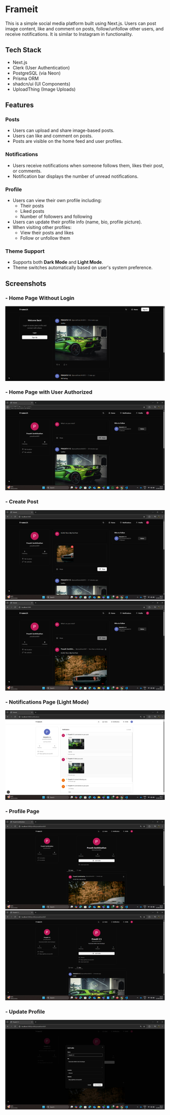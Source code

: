 # Frameit

This is a simple social media platform built using Next.js. Users can post image content, like and comment on posts, follow/unfollow other users, and receive notifications. It is similar to Instagram in functionality.

## Tech Stack

- Next.js
- Clerk (User Authentication)
- PostgreSQL (via Neon)
- Prisma ORM
- shadcn/ui (UI Components)
- UploadThing (Image Uploads)

## Features

### Posts
- Users can upload and share image-based posts.
- Users can like and comment on posts.
- Posts are visible on the home feed and user profiles.

### Notifications
- Users receive notifications when someone follows them, likes their post, or comments.
- Notification bar displays the number of unread notifications.

### Profile
- Users can view their own profile including:
  - Their posts
  - Liked posts
  - Number of followers and following
- Users can update their profile info (name, bio, profile picture).
- When visiting other profiles:
  - View their posts and likes
  - Follow or unfollow them
 
### Theme Support
- Supports both **Dark Mode** and **Light Mode**.
- Theme switches automatically based on user's system preference.

## Screenshots

### - Home Page Without Login  
![Home Page Without Login](Screenshot/image.png)

### - Home Page with User Authorized  
![Home Page with Login](Screenshot/image-2.png)

### - Create Post  
![Create Post - Step 1](Screenshot/image-3.png)  
![Create Post - Step 2](Screenshot/image-4.png)

### - Notifications Page (Light Mode)  
![Notifications Page](Screenshot/image-8.png)

### - Profile Page  
![Profile Page - Posts](Screenshot/image-5.png)  
![Profile Page - Followers & Following](Screenshot/image-7.png)

### - Update Profile  
![Update Profile](Screenshot/image-6.png)
